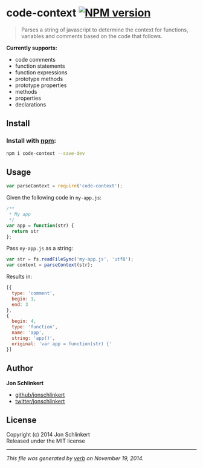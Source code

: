 # code-context [![NPM version](https://badge.fury.io/js/code-context.svg)](http://badge.fury.io/js/code-context)

> Parses a string of javascript to determine the context for functions, variables and comments based on the code that follows.

**Currently supports:**

  - code comments
  - function statements
  - function expressions
  - prototype methods
  - prototype properties
  - methods
  - properties
  - declarations


## Install
### Install with [npm](npmjs.org):

```bash
npm i code-context --save-dev
```

## Usage

```js
var parseContext = require('code-context');
```

Given the following code in `my-app.js`:

```js
/**
 * My app
 */
var app = function(str) {
  return str
};
```
Pass `my-app.js` as a string:

```js
var str = fs.readFileSync('my-app.js', 'utf8');
var context = parseContext(str);
```

Results in:

```js
[{
  type: 'comment',
  begin: 1,
  end: 3
},
{
  begin: 4,
  type: 'function',
  name: 'app',
  string: 'app()',
  original: 'var app = function(str) {'
}]
```

## Author

**Jon Schlinkert**
 
+ [github/jonschlinkert](https://github.com/jonschlinkert)
+ [twitter/jonschlinkert](http://twitter.com/jonschlinkert) 

## License
Copyright (c) 2014 Jon Schlinkert  
Released under the MIT license

***

_This file was generated by [verb](https://github.com/assemble/verb) on November 19, 2014._